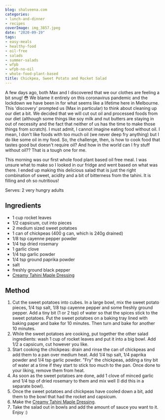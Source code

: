 ```yaml
---
blog: shalveena.com
categories:
- lunch-and-dinner
- recipes
coverImage: img_3857.jpeg
date: "2020-09-19"
tags:
- easy-meals
- healthy-food
- oil-free
- salads
- summer-salads
- wfpb
- wfpb-no-oil
- whole-food-plant-based
title: Chickpea, Sweet Potato and Rocket Salad
---
```


A few days ago, both Max and I discovered that we our clothes are feeling a bit snug! 😳 We blame it entirely on this coronavirus pandemic and the lockdown we have been in for what seems like a lifetime here in Melbourne. This 'discovery' prompted us (Max in particular) to think about cleaning up our diet a bit. We decided that we will cut out oil and processed foods from our diet (although some things like soy milk and nut butters are staying in out of necessity and the fact that neither of us has the time to make those things from scratch). I must admit, I cannot imagine eating food without oil. I mean, I don't like foods with too much oil (we never deep fry anything) but I do like some oil in my food. So, the challenge, then, is how to cook food that tastes good but doesn't require oil? And how in the world can I fry stuff without oil?? That is a tough one for me.

This morning was our first whole food plant based oil free meal. I was unsure what to make so I looked in our fridge and went based on what was there. I ended up making this delicious salad that is just the right combination of sweet, acidity and a bit of bitterness from the tahini. It is filling and oh so nutritious!

Serves: 2 very hungry adults

## Ingredients

- 1 cup rocket leaves
- 1/2 capsicum, cut into pieces
- 2 medium sized sweet potatoes
- 1 can of chickpeas (400 g can, which is 240g drained)
- 1/8 tsp cayenne pepper powder
- 1/4 tsp dried rosemary
- 1 garlic clove
- 1/4 tsp garlic powder
- 1/4 tsp ground paprika powder
- salt
- freshly ground black pepper
- [Creamy Tahini Maple Dressing](https://shalveena.com/2020/09/19/creamy-tahini-maple-sauce/)

## Method

1. Cut the sweet potatoes into cubes. In a large bowl, mix the sweet potato pieces, 1/4 tsp salt, 1/8 tsp cayenne pepper and some freshly ground pepper. Add a tiny bit (1 or 2 tsp) of water so that the spices stick to the sweet potatoes. Put the sweet potatoes on a baking tray lined with baking paper and bake for 10 minutes. Then turn and bake for another 10 minutes.
2. While the sweet potatoes are cooking, put together the other salad ingredients: wash 1 cup of rocket leaves and put it into a big bowl. Add 1/2 a capsicum, cut however you like.
3. Start cooking the chickpeas: drain and rinse the can of chickpeas and add them to a pan over medium heat. Add 1/4 tsp salt, 1/4 paprika powder and 1/4 tsp garlic powder. "Fry" the chickpeas, adding a tiny bit of water at a time if they start to stick too much to the pan. Once done to your liking, remove them from heat.
4. As soon as the sweet potatoes are done, add 1 clove of minced garlic and 1/4 tsp of dried rosemary to them and mix well (I did this in a separate bowl).
5. Once the sweet potatoes and chickpeas have cooled down a bit, add them to the bowl that had the rocket and capsicum.
6. Make the [Creamy Tahini Maple Dressing](https://shalveena.com/2020/09/19/creamy-tahini-maple-sauce/).
7. Take the salad out in bowls and add the amount of sauce you want to it. Enjoy :)